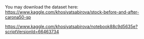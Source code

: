 You may download the dataset here:
https://www.kaggle.com/khosiyatsabirova/stock-before-and-after-carona50-sp

https://www.kaggle.com/khosiyatsabirova/notebook88c9d5635e?scriptVersionId=66463734
